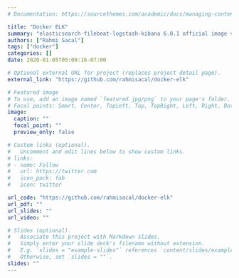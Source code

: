 ```yaml
---
# Documentation: https://sourcethemes.com/academic/docs/managing-content/

title: "Docker ELK"
summary: "elasticsearch-filebeat-logstash-kibana 6.0.1 official image volume mount to local driver for elasticsearch data don't lose when container is down."
authors: ["Rahmi Sacal"]
tags: ["docker"]
categories: []
date: 2020-01-05T05:09:16-07:00

# Optional external URL for project (replaces project detail page).
external_link: "https://github.com/rahmisacal/docker-elk"

# Featured image
# To use, add an image named `featured.jpg/png` to your page's folder.
# Focal points: Smart, Center, TopLeft, Top, TopRight, Left, Right, BottomLeft, Bottom, BottomRight.
image:
  caption: ""
  focal_point: ""
  preview_only: false

# Custom links (optional).
#   Uncomment and edit lines below to show custom links.
# links:
# - name: Follow
#   url: https://twitter.com
#   icon_pack: fab
#   icon: twitter

url_code: "https://github.com/rahmisacal/docker-elk"
url_pdf: ""
url_slides: ""
url_video: ""

# Slides (optional).
#   Associate this project with Markdown slides.
#   Simply enter your slide deck's filename without extension.
#   E.g. `slides = "example-slides"` references `content/slides/example-slides.md`.
#   Otherwise, set `slides = ""`.
slides: ""
---
```

